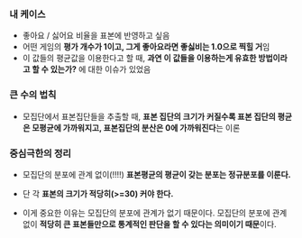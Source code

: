 ### 내 케이스
- 좋아요 / 싫어요 비율을 표본에 반영하고 싶음
- 어떤 게임의 **평가 개수가 1이고, 그게 좋아요라면 좋싫비는 1.0으로 찍힐 거**임
- 이 값들의 평균값을 이용한다고 할 때, **과연 이 값들을 이용하는게 유효한 방법이라고 할 수 있는가?** 에 대한 이슈가 있었음

### 큰 수의 법칙
- 모집단에서 표본집단들을 추출할 때, **표본 집단의 크기가 커질수록 표본 집단의 평균은 모평균에 가까워지고, 표본집단의 분산은 0에 가까워진다**는 이론

### 중심극한의 정리
- 모집단의 분포에 관계 없이(!!!!) **표본평균의 평균이 갖는 분포는 정규분포를 이룬다.**
- 단 각 **표본의 크기가 적당히(>=30) 커야 한다.**

- 이게 중요한 이유는 모집단의 분포에 관계가 없기 때문이다. 모집단의 분포에 관계 없이 **적당히 큰 표본들만으로 통계적인 판단을 할 수 있다는 의미이기 때문**이다.

